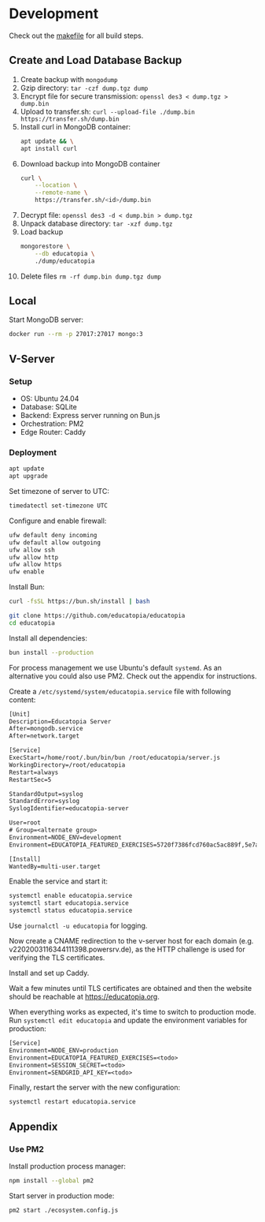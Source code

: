 # Development

Check out the [makefile] for all build steps.

[makefile]: ./makefile


## Create and Load Database Backup

1. Create backup with `mongodump`
1. Gzip directory: `tar -czf dump.tgz dump`
1. Encrypt file for secure transmission: `openssl des3 < dump.tgz > dump.bin`
1. Upload to transfer.sh:
    `curl --upload-file ./dump.bin https://transfer.sh/dump.bin`
1. Install curl in MongoDB container:
    ```sh
    apt update && \
    apt install curl
    ```
1. Download backup into MongoDB container
    ```sh
    curl \
        --location \
        --remote-name \
        https://transfer.sh/<id>/dump.bin
    ```
1. Decrypt file: `openssl des3 -d < dump.bin > dump.tgz`
1. Unpack database directory: `tar -xzf dump.tgz`
1. Load backup
    ```sh
    mongorestore \
        --db educatopia \
        ./dump/educatopia
    ```
1. Delete files `rm -rf dump.bin dump.tgz dump`


## Local

Start MongoDB server:

```sh
docker run --rm -p 27017:27017 mongo:3
```


## V-Server

### Setup

- OS: Ubuntu 24.04
- Database: SQLite
- Backend: Express server running on Bun.js
- Orchestration: PM2
- Edge Router: Caddy


### Deployment

```sh
apt update
apt upgrade
```

Set timezone of server to UTC:

```sh
timedatectl set-timezone UTC
```

Configure and enable firewall:

```sh
ufw default deny incoming
ufw default allow outgoing
ufw allow ssh
ufw allow http
ufw allow https
ufw enable
```

Install Bun:

```sh
curl -fsSL https://bun.sh/install | bash
```

```sh
git clone https://github.com/educatopia/educatopia
cd educatopia
```

Install all dependencies:

```sh
bun install --production
```

For process management we use Ubuntu's default `systemd`.
As an alternative you could also use PM2.
Check out the appendix for instructions.

Create a `/etc/systemd/system/educatopia.service` file
with following content:

```txt
[Unit]
Description=Educatopia Server
After=mongodb.service
After=network.target

[Service]
ExecStart=/home/root/.bun/bin/bun /root/educatopia/server.js
WorkingDirectory=/root/educatopia
Restart=always
RestartSec=5

StandardOutput=syslog
StandardError=syslog
SyslogIdentifier=educatopia-server

User=root
# Group=<alternate group>
Environment=NODE_ENV=development
Environment=EDUCATOPIA_FEATURED_EXERCISES=5720f7386fcd760ac5ac889f,5e7a81fcff317963cd06cec1,5e7a77b7ff317963cd06cec0,57210d136fcd760ac5ac88b7

[Install]
WantedBy=multi-user.target
```

Enable the service and start it:

```sh
systemctl enable educatopia.service
systemctl start educatopia.service
systemctl status educatopia.service
```

Use `journalctl -u educatopia` for logging.

Now create a CNAME redirection to the v-server host for each domain
(e.g. v2202003116344111398.powersrv.de),
as the HTTP challenge is used for verifying the TLS certificates.

Install and set up Caddy.

Wait a few minutes until TLS certificates are obtained and
then the website should be reachable at <https://educatopia.org>.

When everything works as expected, it's time to switch to production mode.
Run `systemctl edit educatopia`
and update the environment variables for production:

```txt
[Service]
Environment=NODE_ENV=production
Environment=EDUCATOPIA_FEATURED_EXERCISES=<todo>
Environment=SESSION_SECRET=<todo>
Environment=SENDGRID_API_KEY=<todo>
```

Finally, restart the server with the new configuration:

```sh
systemctl restart educatopia.service
```


## Appendix

### Use PM2

Install production process manager:

```sh
npm install --global pm2
```

Start server in production mode:

```sh
pm2 start ./ecosystem.config.js
```
